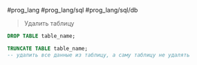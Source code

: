 #prog_lang #prog_lang/sql #prog_lang/sql/db

> Удалить таблицу

```sql
DROP TABLE table_name;
```

```sql
TRUNCATE TABLE table_name;
-- удалить все данные из таблицу, а саму таблицу не удалять
```